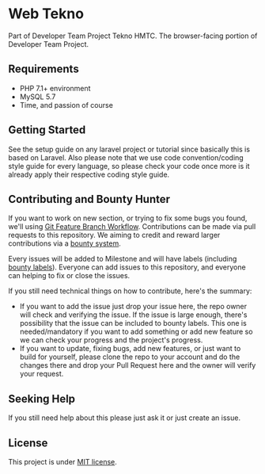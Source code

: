 # Web Tekno

Part of Developer Team Project Tekno HMTC. The browser-facing portion of Developer Team Project.

## Requirements

- PHP 7.1+ environment
- MySQL 5.7
- Time, and passion of course

## Getting Started

See the setup guide on any laravel project or tutorial since basically this is based on Laravel. Also please note that we use code convention/coding style guide for every language, so please check your code once more is it already apply their respective coding style guide.

## Contributing and Bounty Hunter

If you want to work on new section, or trying to fix some bugs you found, we'll using [Git Feature Branch Workflow](https://www.atlassian.com/git/tutorials/comparing-workflows/feature-branch-workflow). Contributions can be made via pull requests to this repository. We aiming to credit and reward larger contributions via a [bounty system](https://github.com/bountysource/core/wiki/Frequently-Asked-Questions#bounties).

Every issues will be added to Milestone and will have labels (including [bounty labels](https://github.com/tekno-HMTC/web-hmtc/issues?q=is%3Aissue+is%3Aopen+label%3Abounty)). Everyone can add issues to this repository, and everyone can helping to fix or close the issues.

If you still need technical things on how to contribute, here's the summary:

- If you want to add the issue just drop your issue here, the repo owner will check and verifying the issue. If the issue is large enough, there's possibility that the issue can be included to bounty labels. This one is needed/mandatory if you want to add something or add new feature so we can check your progress and the project's progress.
- If you want to update, fixing bugs, add new features, or just want to build for yourself, please clone the repo to your account and do the changes there and drop your Pull Request here and the owner will verify your request.

## Seeking Help

If you still need help about this please just ask it or just create an issue.

## License

This project is under [MIT license](https://opensource.org/licenses/MIT).
